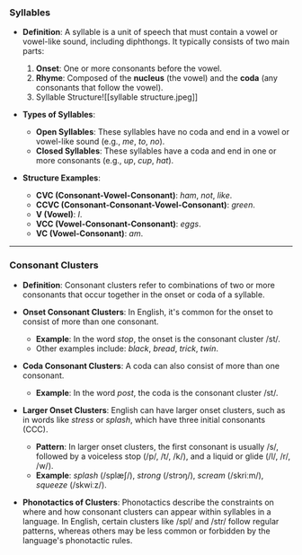 ### Syllables

- **Definition**: A syllable is a unit of speech that must contain a vowel or vowel-like sound, including diphthongs. It typically consists of two main parts:
    1. **Onset**: One or more consonants before the vowel.
    2. **Rhyme**: Composed of the **nucleus** (the vowel) and the **coda** (any consonants that follow the vowel).
    3. Syllable Structure![[syllable structure.jpeg]]
- **Types of Syllables**:
    - **Open Syllables**: These syllables have no coda and end in a vowel or vowel-like sound (e.g., _me_, _to_, _no_).
    - **Closed Syllables**: These syllables have a coda and end in one or more consonants (e.g., _up_, _cup_, _hat_).
- **Structure Examples**:
    
    - **CVC (Consonant-Vowel-Consonant)**: _ham_, _not_, _like_.
    - **CCVC (Consonant-Consonant-Vowel-Consonant)**: _green_.
    - **V (Vowel)**: _I_.
    - **VCC (Vowel-Consonant-Consonant)**: _eggs_.
    - **VC (Vowel-Consonant)**: _am_.

---

### Consonant Clusters

- **Definition**: Consonant clusters refer to combinations of two or more consonants that occur together in the onset or coda of a syllable.
    
- **Onset Consonant Clusters**: In English, it's common for the onset to consist of more than one consonant.
    
    - **Example**: In the word _stop_, the onset is the consonant cluster /st/.
    - Other examples include: _black_, _bread_, _trick_, _twin_.
- **Coda Consonant Clusters**: A coda can also consist of more than one consonant.
    
    - **Example**: In the word _post_, the coda is the consonant cluster /st/.
- **Larger Onset Clusters**: English can have larger onset clusters, such as in words like _stress_ or _splash_, which have three initial consonants (CCC).
    
    - **Pattern**: In larger onset clusters, the first consonant is usually /s/, followed by a voiceless stop (/p/, /t/, /k/), and a liquid or glide (/l/, /r/, /w/).
    - **Example**: _splash_ (/splæʃ/), _strong_ (/strɔŋ/), _scream_ (/skriːm/), _squeeze_ (/skwiːz/).
- **Phonotactics of Clusters**: Phonotactics describe the constraints on where and how consonant clusters can appear within syllables in a language. In English, certain clusters like /spl/ and /str/ follow regular patterns, whereas others may be less common or forbidden by the language's phonotactic rules.